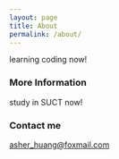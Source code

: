 ```yaml
---
layout: page
title: About
permalink: /about/
---
```


learning coding now!

### More Information

study in SUCT now!
### Contact me

[asher_huang@foxmail.com](mailto:asher_huang@foxmail.com)
